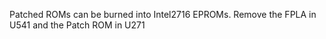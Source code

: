 Patched ROMs can be burned into Intel2716 EPROMs.
Remove the FPLA in U541 and the Patch ROM in U271
